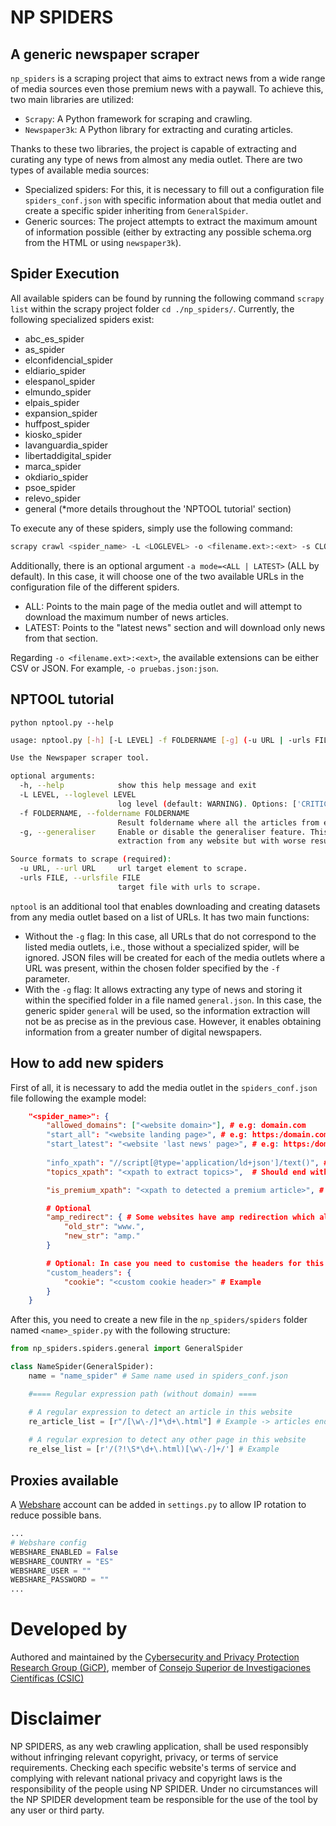 # NP SPIDERS
## A generic newspaper scraper
`np_spiders` is a scraping project that aims to extract news from a wide range of media sources even those premium news with a paywall. To achieve this, two main libraries are utilized:
- `Scrapy`: A Python framework for scraping and crawling.
- `Newspaper3k`: A Python library for extracting and curating articles.

Thanks to these two libraries, the project is capable of extracting and curating any type of news from almost any media outlet. There are two types of available media sources:
- Specialized spiders: For this, it is necessary to fill out a configuration file `spiders_conf.json` with specific information about that media outlet and create a specific spider inheriting from `GeneralSpider`.
- Generic sources: The project attempts to extract the maximum amount of information possible (either by extracting any possible schema.org from the HTML or using `newspaper3k`).

## Spider Execution
All available spiders can be found by running the following command `scrapy list` within the scrapy project folder `cd ./np_spiders/`. Currently, the following specialized spiders exist:
- abc_es_spider
- as_spider
- elconfidencial_spider
- eldiario_spider
- elespanol_spider
- elmundo_spider
- elpais_spider
- expansion_spider
- huffpost_spider
- kiosko_spider
- lavanguardia_spider
- libertaddigital_spider
- marca_spider
- okdiario_spider
- psoe_spider
- relevo_spider
- general (*more details throughout the 'NPTOOL tutorial' section)

To execute any of these spiders, simply use the following command:
```bash
scrapy crawl <spider_name> -L <LOGLEVEL> -o <filename.ext>:<ext> -s CLOSESPIDER_PAGECOUNT=100 (Optional)
```

Additionally, there is an optional argument `-a mode=<ALL | LATEST>` (ALL by default). In this case, it will choose one of the two available URLs in the configuration file of the different spiders.
- ALL: Points to the main page of the media outlet and will attempt to download the maximum number of news articles.
- LATEST: Points to the "latest news" section and will download only news from that section.

Regarding `-o <filename.ext>:<ext>`, the available extensions can be either CSV or JSON. For example, `-o pruebas.json:json`.

## NPTOOL tutorial

`python nptool.py --help`
```bash
usage: nptool.py [-h] [-L LEVEL] -f FOLDERNAME [-g] (-u URL | -urls FILE)

Use the Newspaper scraper tool.

optional arguments:
  -h, --help            show this help message and exit
  -L LEVEL, --loglevel LEVEL
                        log level (default: WARNING). Options: ['CRITICAL', 'FATAL', 'ERROR', 'WARN', 'WARNING', 'INFO', 'DEBUG', 'NOTSET']
  -f FOLDERNAME, --foldername FOLDERNAME
                        Result foldername where all the articles from each domain will be stored (in different files).
  -g, --generaliser     Enable or disable the generaliser feature. This will active the general crawler andany url will be scraped (allowing information
                        extraction from any website but with worse results). Default is False.

Source formats to scrape (required):
  -u URL, --url URL     url target element to scrape.
  -urls FILE, --urlsfile FILE
                        target file with urls to scrape.
```

`nptool` is an additional tool that enables downloading and creating datasets from any media outlet based on a list of URLs. It has two main functions:
- Without the `-g` flag: In this case, all URLs that do not correspond to the listed media outlets, i.e., those without a specialized spider, will be ignored. JSON files will be created for each of the media outlets where a URL was present, within the chosen folder specified by the `-f` parameter.
- With the `-g` flag: It allows extracting any type of news and storing it within the specified folder in a file named `general.json`. In this case, the generic spider `general` will be used, so the information extraction will not be as precise as in the previous case. However, it enables obtaining information from a greater number of digital newspapers.

## How to add new spiders
First of all, it is necessary to add the media outlet in the `spiders_conf.json` file following the example model:

```JSON
    "<spider_name>": {
        "allowed_domains": ["<website domain>"], # e.g: domain.com
        "start_all": "<website landing page>", # e.g: https:/domain.com
        "start_latest": "<website 'last news' page>", # e.g: https:/domain.com/last
        
        "info_xpath": "//script[@type='application/ld+json']/text()", # xpath for the ld+json data
        "topics_xpath": "<xpath to extract topics>",  # Should end with /text()

        "is_premium_xpath": "<xpath to detected a premium article>", # Optional

        # Optional
        "amp_redirect": { # Some websites have amp redirection which allow bypass paywalls
            "old_str": "www.",
            "new_str": "amp."
        }

        # Optional: In case you need to customise the headers for this website
        "custom_headers": {
            "cookie": "<custom cookie header>" # Example
        }
    }
```

After this, you need to create a new file in the `np_spiders/spiders` folder named `<name>_spider.py` with the following structure:
```Python
from np_spiders.spiders.general import GeneralSpider

class NameSpider(GeneralSpider):
    name = "name_spider" # Same name used in spiders_conf.json 

    #==== Regular expression path (without domain) ====

    # A regular expression to detect an article in this website 
    re_article_list = [r"/[\w\-/]*\d+\.html"] # Example -> articles ends with XXXX.html
    
    # A regular expresion to detect any other page in this website
    re_else_list = [r'/(?!\S*\d+\.html)[\w\-/]+/'] # Example
```

## Proxies available
A [Webshare](webshare.io) account can be added in `settings.py` to allow IP rotation to reduce possible bans.

```Python
...
# Webshare config
WEBSHARE_ENABLED = False
WEBSHARE_COUNTRY = "ES"
WEBSHARE_USER = ""
WEBSHARE_PASSWORD = ""
...
```


# Developed by
Authored and maintained by the [Cybersecurity and Privacy Protection Research Group (GiCP)](https://gicp.es), member of [Consejo Superior de Investigaciones Científicas (CSIC)](https://csic.es/)


# Disclaimer
NP SPIDERS, as any web crawling application, shall be used responsibly without infringing relevant copyright, privacy, or terms of service requirements. Checking each specific website's terms of service and complying with relevant national privacy and copyright laws is the responsibility of the people using NP SPIDER. Under no circumstances will the NP SPIDER development team be responsible for the use of the tool by any user or third party.

